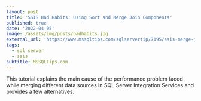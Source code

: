 ```yaml
---
layout: post
title: 'SSIS Bad Habits: Using Sort and Merge Join Components'
published: true
date: '2022-04-05'
image: /assets/img/posts/badhabits.jpg
external_url: 'https://www.mssqltips.com/sqlservertip/7195/ssis-merge-join-ssis-sort-performance/?_utm_source=HadiFadlallah'
tags:
  - sql server
  - ssis
subtitle: MSSQLTips.com
---
```

This tutorial explains the main cause of the performance problem faced while merging different data sources in SQL Server Integration Services and provides a few alternatives.
